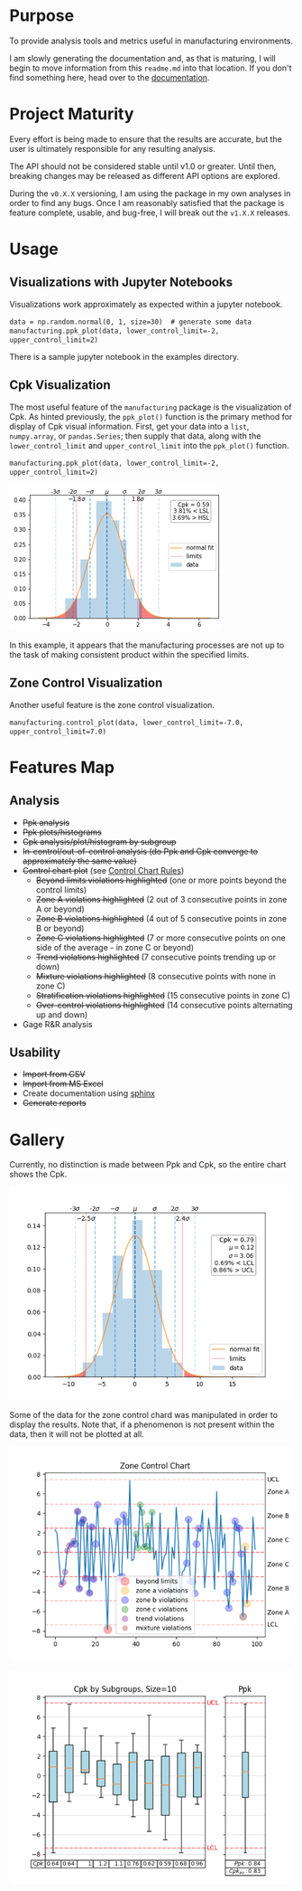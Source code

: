 # Purpose

To provide analysis tools and metrics useful in manufacturing environments.

I am slowly generating the documentation and, as that is maturing, I will begin to move information
from this `readme.md` into that location.  If you don't find something here, head over to the
[documentation](https://manufacturing.readthedocs.io/en/latest/).

# Project Maturity

Every effort is being made to ensure that the results are accurate, but the user is ultimately
responsible for any resulting analysis.

The API should not be considered stable until v1.0 or greater.  Until then, breaking changes may
be released as different API options are explored.

During the `v0.X.X` versioning, I am using the package in my own analyses in order to find any bugs.  Once
I am reasonably satisfied that the package is feature complete, usable, and bug-free, I will break out
the `v1.X.X` releases.

# Usage

## Visualizations with Jupyter Notebooks

Visualizations work approximately as expected within a jupyter notebook.

    data = np.random.normal(0, 1, size=30)  # generate some data
    manufacturing.ppk_plot(data, lower_control_limit=-2, upper_control_limit=2)
    
There is a sample jupyter notebook in the examples directory.

## Cpk Visualization

The most useful feature of the `manufacturing` package is the visualization of Cpk.
As hinted previously, the `ppk_plot()` function is the primary method for display of
Cpk visual information.  First, get your data into a `list`, `numpy.array`, or 
`pandas.Series`; then supply that data, along with the `lower_control_limit` and 
`upper_control_limit` into the `ppk_plot()` function.

    manufacturing.ppk_plot(data, lower_control_limit=-2, upper_control_limit=2)
    
![Screenshot](images/example3.png)

In this example, it appears that the manufacturing processes are not up to the task of 
making consistent product within the specified limits.

## Zone Control Visualization

Another useful feature is the zone control visualization.

    manufacturing.control_plot(data, lower_control_limit=-7.0, upper_control_limit=7.0)

# Features Map

## Analysis

 * ~~Ppk analysis~~
 * ~~Ppk plots/histograms~~
 * ~~Cpk analysis/plot/histogram by subgroup~~
 * ~~In-control/out-of-control analysis (do Ppk and Cpk converge to approximately the same value)~~
 * ~~Control chart plot~~ (see [Control Chart Rules](https://www.spcforexcel.com/knowledge/control-chart-basics/control-chart-rules-interpretation))
   * ~~Beyond limits violations highlighted~~ (one or more points beyond the control limits)
   * ~~Zone A violations highlighted~~ (2 out of 3 consecutive points in zone A or beyond)
   * ~~Zone B violations highlighted~~ (4 out of 5 consecutive points in zone B or beyond)
   * ~~Zone C violations highlighted~~ (7 or more consecutive points on one side of the average - in zone C or beyond)
   * ~~Trend violations highlighted~~ (7 consecutive points trending up or down)
   * ~~Mixture violations highlighted~~ (8 consecutive points with none in zone C)
   * ~~Stratification violations highlighted~~ (15 consecutive points in zone C)
   * ~~Over-control violations highlighted~~ (14 consecutive points alternating up and down)
 * Gage R&R analysis
 
## Usability

 * ~~Import from CSV~~
 * ~~Import from MS Excel~~
 * Create documentation using [sphinx](http://www.sphinx-doc.org/en/master/)
 * ~~Generate reports~~

# Gallery

Currently, no distinction is made between Ppk and Cpk, so the entire chart shows the Cpk.

![Ppk example](images/ppk-chart-example.png)

Some of the data for the zone control chard was manipulated in order to display the results.
Note that, if a phenomenon is not present within the data, then it will not be plotted at
all.

![Zone Control example](images/control-chart-example.png)

![Cpk example](images/cpk-by-subgroups-1.png)
